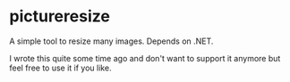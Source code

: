 # pictureresize
A simple tool to resize many images. Depends on .NET.

I wrote this quite some time ago and don't want to support it anymore but feel free to use it if you like.
